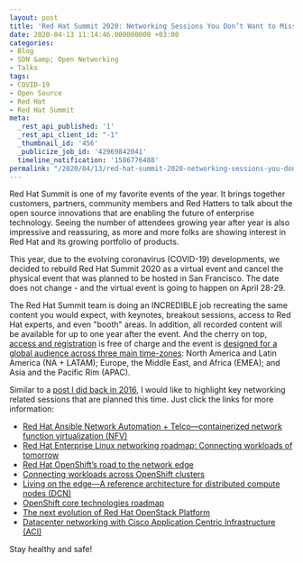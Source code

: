 ```yaml
---
layout: post
title: 'Red Hat Summit 2020: Networking Sessions You Don’t Want to Miss'
date: 2020-04-13 11:14:46.000000000 +03:00
categories:
- Blog
- SDN &amp; Open Networking
- Talks
tags:
- COVID-19
- Open Source
- Red Hat
- Red Hat Summit
meta:
  _rest_api_published: '1'
  _rest_api_client_id: "-1"
  _thumbnail_id: '456'
  _publicize_job_id: '42969842041'
  timeline_notification: '1586776488'
permalink: "/2020/04/13/red-hat-summit-2020-networking-sessions-you-dont-want-to-miss/"
---
```

Red Hat Summit is one of my favorite events of the year. It brings together customers, partners, community members and Red Hatters to talk about the open source innovations that are enabling the future of enterprise technology. Seeing the number of attendees growing year after year is also impressive and reassuring, as more and more folks are showing interest in Red Hat and its growing portfolio of products.

This year, due to the evolving coronavirus (COVID-19) developments, we decided to rebuild Red Hat Summit 2020 as a virtual event and cancel the physical event that was planned to be hosted in San Francisco. The date does not change - and the virtual event is going to happen on April 28-29.

The Red Hat Summit team is doing an INCREDIBLE job recreating the same content you would expect, with keynotes, breakout sessions, access to Red Hat experts, and even "booth" areas. In addition, all recorded content will be available for up to one year after the event. And the cherry on top, [access and registration](https://reg.summit.redhat.com/account/login?signin=19076843019aeedb970452cd57aac578) is free of charge and the event is [designed for a global audience across three main time-zones](https://www.redhat.com/en/summit/agenda/agenda-at-a-glance): North America and Latin America (NA + LATAM); Europe, the Middle East, and Africa (EMEA); and Asia and the Pacific Rim (APAC).

Similar to a [post I did back in 2016](https://thenetworkway.wordpress.com/2016/07/07/networking-sessions-in-red-hat-summit-2016/), I would like to highlight key networking related sessions that are planned this time. Just click the links for more information:

- [Red Hat Ansible Network Automation + Telco—containerized network function virtualization (NFV)](https://summit.redhat.com/conference/sessions/details/89ffd14b-2c99-4869-92d6-a23d8f8f309e?sb=false)
- [Red Hat Enterprise Linux networking roadmap: Connecting workloads of tomorrow](https://summit.redhat.com/conference/sessions/details/9fbbc0df-5556-48db-9d81-4ec1374c51ed?sb=false)
- [Red Hat OpenShift’s road to the network edge](https://summit.redhat.com/conference/sessions/details/da357ecc-9774-4668-ad5a-a9d575afb651?sb=false)
- [Connecting workloads across OpenShift clusters](https://summit.redhat.com/conference/sessions/details/39cd64e9-e5d0-4e6a-a729-70d31023c3af?sb=false)
- [Living on the edge—A reference architecture for distributed compute nodes (DCN)](https://summit.redhat.com/conference/sessions/details/6536c2a4-56f4-459e-be4e-0273677822c2?sb=false)
- [OpenShift core technologies roadmap](https://summit.redhat.com/conference/sessions/details/b5a26239-23ef-46ab-a8f8-439abb0ba0ef?sb=false)
- [The next evolution of Red Hat OpenStack Platform](https://summit.redhat.com/conference/sessions/details/b7a4edee-8819-4f89-813b-5f4f0bf3428f?sb=false&p1=eyJzcGVha2VyIjpbXSwidGltZXNsb3QiOltdLCJkYXkiOltdLCJyb29tIjpbXSwibG9jYXRpb24iOltdLCJzb3J0b3JkZXIiOiJkYXRlIiwic3RhcnQiOiIiLCJmaW5pc2giOiIiLCJwYWdlbnVtYmVyIjoxLCJzaGFyZWlkIjoiIiwiY2F0ZWdvcmllcyI6e30sImtleXdvcmQiOiJuZnYifQ==)
- [Datacenter networking with Cisco Application Centric Infrastructure (ACI)](https://summit.redhat.com/conference/sessions/details/c1e35c04-b6bb-47c0-927d-f1e552dbf4bc?sb=false)

Stay healthy and safe!

